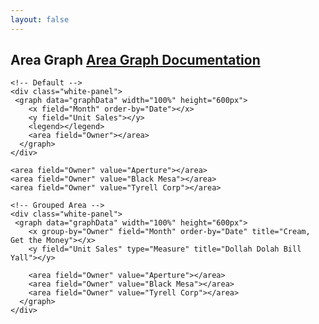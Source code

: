 ```yaml
---
layout: false
---
```

<h2>
    Area Graph
    <span class="api-link">
      <a href="/documentation/#area">Area Graph Documentation</a>
    </span>
</h2>

<div class="white-panel">
 <graph data="graphData" width="100%" height="600px">
    <x field="Month" order-by="Date"></x>
    <y field="Unit Sales"></y>
    <legend></legend>
    <area field="Owner"></area>
  </graph>
</div>

```
<!-- Default -->
<div class="white-panel">
 <graph data="graphData" width="100%" height="600px">
    <x field="Month" order-by="Date"></x>
    <y field="Unit Sales"></y>
    <legend></legend>
    <area field="Owner"></area>
  </graph>
</div>
```

<!-- Grouped Area -->
<div class="white-panel">
 <graph data="graphData" width="100%" height="600px">
    <x group-by="Owner" field="Month" order-by="Date" title="Cream, Get the Money"></x>
    <y field="Unit Sales" type="Measure" title="Dollah Dolah Bill Yall"></y>

    <area field="Owner" value="Aperture"></area>
    <area field="Owner" value="Black Mesa"></area>
    <area field="Owner" value="Tyrell Corp"></area>
  </graph>
</div>

```
<!-- Grouped Area -->
<div class="white-panel">
 <graph data="graphData" width="100%" height="600px">
    <x group-by="Owner" field="Month" order-by="Date" title="Cream, Get the Money"></x>
    <y field="Unit Sales" type="Measure" title="Dollah Dolah Bill Yall"></y>

    <area field="Owner" value="Aperture"></area>
    <area field="Owner" value="Black Mesa"></area>
    <area field="Owner" value="Tyrell Corp"></area>
  </graph>
</div>
```